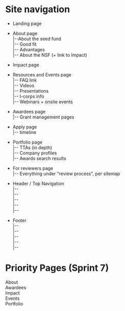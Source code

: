 # Site navigation

- Landing page 

- About page  
    |--About the seed fund  
    |-- Good fit  
    |-- Advantages  
    |-- About the NSF (+ link to Impact)

- Impact page
   
- Resources and Events page  
    |-- FAQ link  
    |-- Videos  
    |-- Presentations  
    |-- I-corps info     
    |--  Webinars + onsite events  
    
- Awardees page  
    |-- Grant management pages  
    
- Apply page  
    |-- timeline  
 
- Portfolio page  
    |-- TTAs (in depth)  
    |-- Company profiles  
    |-- Awards search results  
    
- For reviewers page  
    |-- Everything under "review process", per sitemap  
    
 - Header / Top Navigation  
    |--       
    |--   
    |--   
    |--   
    |--   
    
 - Footer  
    |--       
    |--  
    |--  
    |--  
    |--  
  
  # Priority Pages (Sprint 7)
About  
Awardees  
Impact  
Events  
Portfolio  
